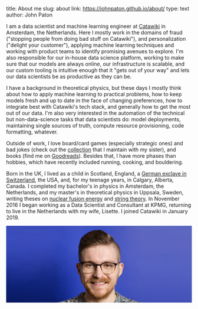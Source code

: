 title: About me
slug: about
link: https://johnpaton.github.io/about/
type: text
author: John Paton

I am a data scientist and machine learning engineer at [Catawiki](https://www.catawiki.com/) in Amsterdam, the Netherlands. Here I mostly work in the domains of fraud ("stopping people from doing bad stuff on Catawiki"), and personalization ("delight your customer"), applying machine learning techniques and working with product teams to identify promising avenues to explore. I'm also responsible for our in-house data science platform, working to make sure that our models are always online, our infrastructure is scalable, and our custom tooling is intuitive enough that it "gets out of your way" and lets our data scientists be as productive as they can be.

I have a background in theoretical physics, but these days I mostly think about how to apply machine learning to practical problems, how to keep models fresh and up to date in the face of changing preferences, how to integrate best with Catawiki's tech stack, and generally how to get the most out of our data. I'm also very interested in the automation of the technical but non-data-science tasks that data scientists do: model deployments, maintaining single sources of truth, compute resource provisioning, code formatting, whatever.

Outside of work, I love board/card games (especially strategic ones) and bad jokes (check out the [collection](https://johnpaton.net/grapyahs) that I maintain with my sister), and books (find me on [Goodreads](https://www.goodreads.com/user/show/114287121-john-paton)). Besides that, I have more phases than hobbies, which have recently included running, cooking, and bouldering. 

Born in the UK, I lived as a child in Scotland, England, a [German exclave in Switzerland](http://en.wikipedia.org/wiki/Buesingen), the USA, and, for my teenage years, in Calgary, Alberta, Canada. I completed my bachelor's in physics in Amsterdam, the Netherlands, and my master's in theoretical physics in Uppsala, Sweden, writing theses on [nuclear fusion energy](/static/Paton_Capstone.pdf) and [string theory](http://uu.diva-portal.org/smash/record.jsf?pid=diva2%3A937707&dswid=9140). In November 2016 I began working as a Data Scientist and Consultant at KPMG, returning to live in the Netherlands with my wife, Lisette. I joined Catawiki in January 2019.

![Catawiki headshot](/images/headshot_wide2.jpg)
